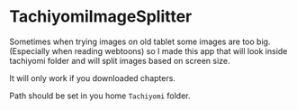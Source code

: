 # TachiyomiImageSplitter

Sometimes when trying images on old tablet some images are too big.
(Especially when reading webtoons) so I made this app that will look inside tachiyomi folder and
will split images based on screen size.

It will only work if you downloaded chapters.

Path should be set in you home `Tachiyomi` folder.